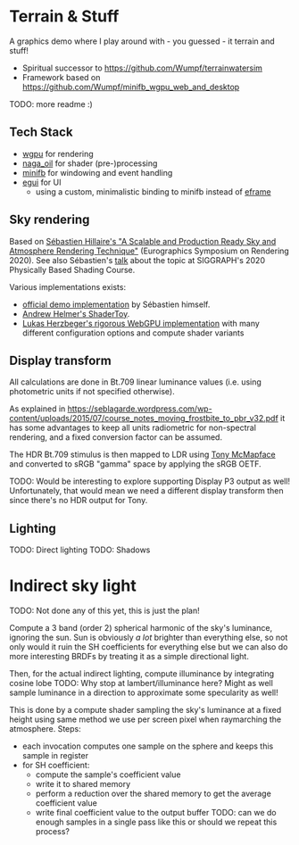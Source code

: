 Terrain & Stuff
========================================================
A graphics demo where I play around with - you guessed - it terrain and stuff!

* Spiritual successor to https://github.com/Wumpf/terrainwatersim
* Framework based on https://github.com/Wumpf/minifb_wgpu_web_and_desktop

TODO: more readme :)


Tech Stack
-----------------

* [wgpu](https://github.com/gfx-rs/wgpu) for rendering
* [naga_oil](https://github.com/bevyengine/naga_oil) for shader (pre-)processing
* [minifb](https://github.com/emoon/minifb) for windowing and event handling
* [egui](https://github.com/emilk/egui) for UI
  * using a custom, minimalistic binding to minifb instead of [eframe](https://github.com/emilk/egui/tree/master/crates/eframe)


Sky rendering
-----------------

Based on [Sébastien Hillaire's "A Scalable and Production Ready
Sky and Atmosphere Rendering Technique"](https://sebh.github.io/publications/egsr2020.pdf) (Eurographics Symposium on Rendering 2020).
See also Sébastien's [talk](https://www.youtube.com/watch?v=SW30QX1wxTY) about the topic at SIGGRAPH's 2020 Physically Based Shading Course.

Various implementations exists:
* [official demo implementation](https://github.com/sebh/UnrealEngineSkyAtmosphere) by Sébastien himself.
* [Andrew Helmer's ShaderToy](https://www.shadertoy.com/view/slSXRW).
* [Lukas Herzbeger's rigorous WebGPU implementation](https://github.com/JolifantoBambla/webgpu-sky-atmosphere) with many different configuration options and compute shader variants

Display transform
-----------------

All calculations are done in Bt.709 linear luminance values (i.e. using photometric units if not specified otherwise).

As explained in https://seblagarde.wordpress.com/wp-content/uploads/2015/07/course_notes_moving_frostbite_to_pbr_v32.pdf
it has some advantages to keep all units radiometric for non-spectral rendering, and a fixed conversion factor can be assumed.

The HDR Bt.709 stimulus is then mapped to LDR using [Tony McMapface](https://github.com/h3r2tic/tony-mc-mapface)
and converted to sRGB "gamma" space by applying the sRGB OETF.

TODO: Would be interesting to explore supporting Display P3 output as well!
Unfortunately, that would mean we need a different display transform then since there's no HDR output for Tony.


Lighting
-----------------
TODO: Direct lighting
TODO: Shadows

Indirect sky light
==================
TODO: Not done any of this yet, this is just the plan!

Compute a 3 band (order 2) spherical harmonic of the sky's luminance, ignoring the sun.
Sun is obviously _a lot_ brighter than everything else,
so not only would it ruin the SH coefficients for everything else but we can also do more interesting
BRDFs by treating it as a simple directional light.

Then, for the actual indirect lighting, compute illuminance by integrating cosine lobe
TODO: Why stop at lambert/illuminance here? Might as well sample luminance in a direction to approximate some specularity as well!

This is done by a compute shader sampling the sky's luminance at a fixed height using same method we use per screen pixel when raymarching the atmosphere.
Steps:
* each invocation computes one sample on the sphere and keeps this sample in register
* for SH coefficient:
  * compute the sample's coefficient value
  * write it to shared memory
  * perform a reduction over the shared memory to get the average coefficient value
  * write final coefficient value to the output buffer
TODO: can we do enough samples in a single pass like this or should we repeat this process?